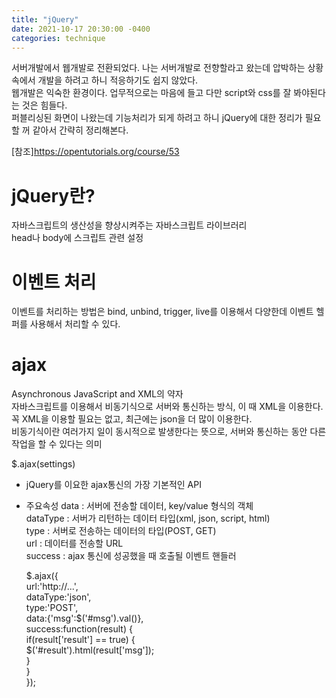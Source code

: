 ```yaml
---
title: "jQuery"
date: 2021-10-17 20:30:00 -0400
categories: technique
---
```

서버개발에서 웹개발로 전환되었다. 나는 서버개발로 전향할라고 왔는데 압박하는 상황 속에서 개발을 하려고 하니 적응하기도 쉽지 않았다.   
웹개발은 익숙한 환경이다. 업무적으로는 마음에 들고 다만 script와 css를 잘 봐야된다는 것은 힘들다.   
퍼블리싱된 화면이 나왔는데 기능처리가 되게 하려고 하니 jQuery에 대한 정리가 필요할 꺼 같아서 간략히 정리해본다.   

[참조]<https://opentutorials.org/course/53>   

# jQuery란?     
자바스크립트의 생산성을 향상시켜주는 자바스크립트 라이브러리   
head나 body에 스크립트 관련 설정   
<script type="text/javascript" src="https://ajax.googleapis.com/ajax/libs/jquery/1.6.2/jquery.min.js"></script>   

# 이벤트 처리
이벤트를 처리하는 방법은 bind, unbind, trigger, live를 이용해서 다양한데 이벤트 헬퍼를 사용해서 처리할 수 있다.   
<script type="text/javascript">   
  function clickHandler(e) {   
       alert('thank you');   
  }   
  $(document).ready(function() {   
       $('#click_me').click(clickHandler);   
       $('#remove_event').click(function(e) {   
           $('#click_me').unbind('click', clickHandler);   
       });   
       $('#trigger_event').click(function(e) {   
           $('#click_me').trigger('click');   
       });   
  })   
</script>   

# ajax   
Asynchronous JavaScript and XML의 약자   
자바스크립트를 이용해서 비동기식으로 서버와 통신하는 방식, 이 때 XML을 이용한다.   
꼭 XML을 이용할 필요는 없고, 최근에는 json을 더 많이 이용한다.   
비동기식이란 여러가지 일이 동시적으로 발생한다는 뜻으로, 서버와 통신하는 동안 다른 작업을 할 수 있다는 의미   

$.ajax(settings)   
- jQuery를 이요한 ajax통신의 가장 기본적인 API   
- 주요속성
   data : 서버에 전송할 데이터, key/value 형식의 객체   
   dataType : 서버가 리턴하는 데이터 타입(xml, json, script, html)   
   type : 서버로 전송하는 데이터의 타입(POST, GET)   
   url : 데이터를 전송할 URL   
   success : ajax 통신에 성공했을 때 호출될 이벤트 핸들러   
   
   $.ajax({   
       url:'http://...',   
       dataType:'json',   
       type:'POST',   
       data:{'msg':$('#msg').val()},   
       success:function(result) {   
           if(result['result'] == true) {   
              $('#result').html(result['msg']);   
           }   
        }   
   });   
   

